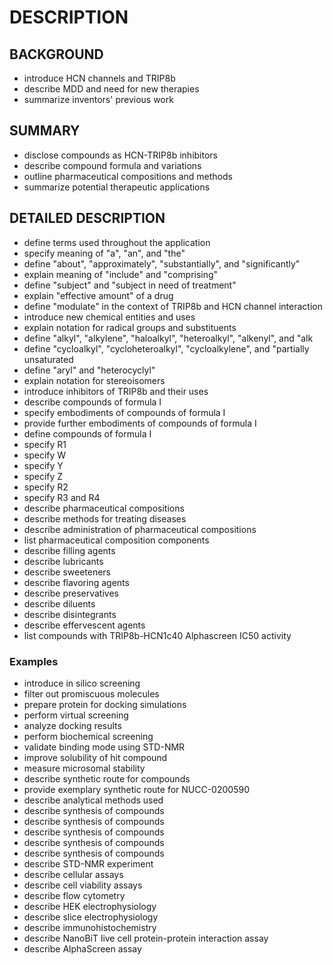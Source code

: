 # DESCRIPTION

## BACKGROUND

- introduce HCN channels and TRIP8b
- describe MDD and need for new therapies
- summarize inventors' previous work

## SUMMARY

- disclose compounds as HCN-TRIP8b inhibitors
- describe compound formula and variations
- outline pharmaceutical compositions and methods
- summarize potential therapeutic applications

## DETAILED DESCRIPTION

- define terms used throughout the application
- specify meaning of "a", "an", and "the"
- define "about", "approximately", "substantially", and "significantly"
- explain meaning of "include" and "comprising"
- define "subject" and "subject in need of treatment"
- explain "effective amount" of a drug
- define "modulate" in the context of TRIP8b and HCN channel interaction
- introduce new chemical entities and uses
- explain notation for radical groups and substituents
- define "alkyl", "alkylene", "haloalkyl", "heteroalkyl", "alkenyl", and "alk
- define "cycloalkyl", "cycloheteroalkyl", "cycloalkylene", and "partially unsaturated
- define "aryl" and "heterocyclyl"
- explain notation for stereoisomers
- introduce inhibitors of TRIP8b and their uses
- describe compounds of formula I
- specify embodiments of compounds of formula I
- provide further embodiments of compounds of formula I
- define compounds of formula I
- specify R1
- specify W
- specify Y
- specify Z
- specify R2
- specify R3 and R4
- describe pharmaceutical compositions
- describe methods for treating diseases
- describe administration of pharmaceutical compositions
- list pharmaceutical composition components
- describe filling agents
- describe lubricants
- describe sweeteners
- describe flavoring agents
- describe preservatives
- describe diluents
- describe disintegrants
- describe effervescent agents
- list compounds with TRIP8b-HCN1c40 Alphascreen IC50 activity

### Examples

- introduce in silico screening
- filter out promiscuous molecules
- prepare protein for docking simulations
- perform virtual screening
- analyze docking results
- perform biochemical screening
- validate binding mode using STD-NMR
- improve solubility of hit compound
- measure microsomal stability
- describe synthetic route for compounds
- provide exemplary synthetic route for NUCC-0200590
- describe analytical methods used
- describe synthesis of compounds
- describe synthesis of compounds
- describe synthesis of compounds
- describe synthesis of compounds
- describe synthesis of compounds
- describe STD-NMR experiment
- describe cellular assays
- describe cell viability assays
- describe flow cytometry
- describe HEK electrophysiology
- describe slice electrophysiology
- describe immunohistochemistry
- describe NanoBiT live cell protein-protein interaction assay
- describe AlphaScreen assay

